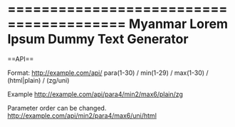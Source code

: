 ========================================
Myanmar Lorem Ipsum Dummy Text Generator
========================================

==API==

Format:
http://example.com/api/ para(1-30) / min(1-29) / max(1-30) / (html|plain) / (zg/uni)

Example
http://example.com/api/para4/min2/max6/plain/zg

Parameter order can be changed.
http://example.com/api/min2/para4/max6/uni/html
